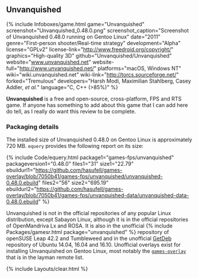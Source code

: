 ## Unvanquished
{% include Infoboxes/game.html game="Unvanquished" screenshot="Unvanquished_0.48.0.png" screenshot_caption="Screenshot of Unvanquished 0.48.0 running on Gentoo Linux" date="2011" genre="First-person shooter/Real-time strategy" development="Alpha" license="GPLv2" license-link="http://www.freedroid.org/copyright/" graphics="High-quality 3D" github="Unvanquished/Unvanquished" website="www.unvanquished.net" website-full="http://www.unvanquished.net/" platforms="macOS, Windows NT" wiki="wiki.unvanquished.net" wiki-link="http://torcs.sourceforge.net/" forked="Tremulous" developers="Harsh Modi, Maximilian Stahlberg, Casey Addler, <i>et al.</i>" language="C, C++ (>85%)" %}

**Unvanquished** is a free and open-source, cross-platform, FPS and RTS game. If anyone has something to add about this game that I can add here do tell, as I really do want this review to be complete. 

### Packaging details
The installed size of Unvanquished 0.48.0 on Gentoo Linux is approximately 720 MB. `equery` provides the following report on its size:

{% include Code/equery.html package1="games-fps/unvanquished" packageversion1="0.48.0" files1="31" size1="22.79" ebuildurl1="https://github.com/hasufell/games-overlay/blob/7050b41/games-fps/unvanquished/unvanquished-0.48.0.ebuild" files2="56" size2="695.19" ebuildurl2="https://github.com/hasufell/games-overlay/blob/7050b41/games-fps/unvanquished-data/unvanquished-data-0.48.0.ebuild" %}

Unvanquished is not in the official repositories of any popular Linux distribution, except Sabayon Linux, although it is in the official repositories of OpenMandriva Lx and ROSA. It is also in the unofficial {% include Packages/gamesr.html package="unvanquished" %} repository of openSUSE Leap 42.2 and Tumbleweed and in the unofficial [GetDeb](http://www.getdeb.net/welcome/) repository of Ubuntu 14.04, 16.04 and 16.10. Unofficial overlays exist for installing Unvanquished on Gentoo Linux, most notably the [`games-overlay`](https://github.com/hasufell/games-overlay) that is in the layman remote list.

{% include Layouts/clear.html %}
